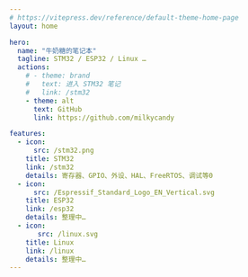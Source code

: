 ```yaml
---
# https://vitepress.dev/reference/default-theme-home-page
layout: home

hero:
  name: "牛奶糖的笔记本"
  tagline: STM32 / ESP32 / Linux …
  actions:
    # - theme: brand
    #   text: 进入 STM32 笔记
    #   link: /stm32
    - theme: alt
      text: GitHub
      link: https://github.com/milkycandy

features:
  - icon:
      src: /stm32.png
    title: STM32
    link: /stm32
    details: 寄存器、GPIO、外设、HAL、FreeRTOS、调试等0
  - icon:
      src: /Espressif_Standard_Logo_EN_Vertical.svg
    title: ESP32
    link: /esp32
    details: 整理中…
  - icon:
       src: /linux.svg
    title: Linux
    link: /linux
    details: 整理中…
---
```


